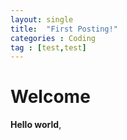 ```yaml
---
layout: single
title:  "First Posting!"
categories : Coding
tag : [test,test]
---
```


# Welcome

**Hello world**, 